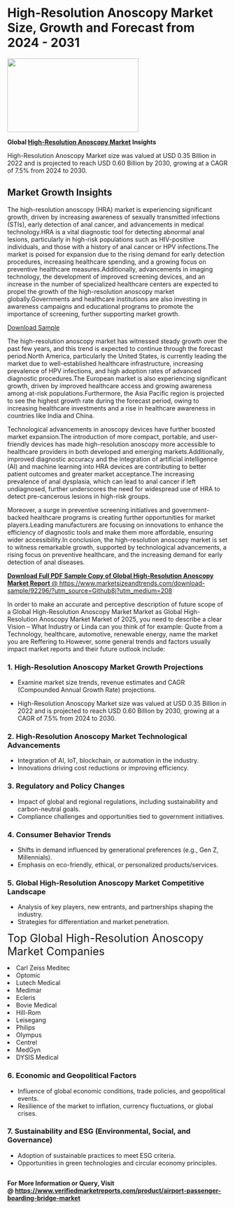<H1>High-Resolution Anoscopy Market Size, Growth and Forecast from 2024 - 2031</H1><img class="aligncenter size-medium wp-image-584254" src="https://thirdeyenews.in/wp-content/uploads/2024/09/Global-Market-Research-300x168.jpeg" alt="" width="300" height="168" /><p><strong>Global&nbsp;<a href="https://www.marketsizeandtrends.com/download-sample/92296/?utm_source=Github8j?utm_medium=208">High-Resolution Anoscopy Market</a> Insights</strong></p><p>High-Resolution Anoscopy Market size was valued at USD 0.35 Billion in 2022 and is projected to reach USD 0.60 Billion by 2030, growing at a CAGR of 7.5% from 2024 to 2030.</p><p><h2>Market Growth Insights</h2> <p>The high-resolution anoscopy (HRA) market is experiencing significant growth, driven by increasing awareness of sexually transmitted infections (STIs), early detection of anal cancer, and advancements in medical technology.HRA is a vital diagnostic tool for detecting abnormal anal lesions, particularly in high-risk populations such as HIV-positive individuals, and those with a history of anal cancer or HPV infections.The market is poised for expansion due to the rising demand for early detection procedures, increasing healthcare spending, and a growing focus on preventive healthcare measures.Additionally, advancements in imaging technology, the development of improved screening devices, and an increase in the number of specialized healthcare centers are expected to propel the growth of the high-resolution anoscopy market globally.Governments and healthcare institutions are also investing in awareness campaigns and educational programs to promote the importance of screening, further supporting market growth.</p> <p><a href="download_sample_link_here">Download Sample</a></p> <p>The high-resolution anoscopy market has witnessed steady growth over the past few years, and this trend is expected to continue through the forecast period.North America, particularly the United States, is currently leading the market due to well-established healthcare infrastructure, increasing prevalence of HPV infections, and high adoption rates of advanced diagnostic procedures.The European market is also experiencing significant growth, driven by improved healthcare access and growing awareness among at-risk populations.Furthermore, the Asia Pacific region is projected to see the highest growth rate during the forecast period, owing to increasing healthcare investments and a rise in healthcare awareness in countries like India and China.</p> <p>Technological advancements in anoscopy devices have further boosted market expansion.The introduction of more compact, portable, and user-friendly devices has made high-resolution anoscopy more accessible to healthcare providers in both developed and emerging markets.Additionally, improved diagnostic accuracy and the integration of artificial intelligence (AI) and machine learning into HRA devices are contributing to better patient outcomes and greater market acceptance.The increasing prevalence of anal dysplasia, which can lead to anal cancer if left undiagnosed, further underscores the need for widespread use of HRA to detect pre-cancerous lesions in high-risk groups.</p> <p>Moreover, a surge in preventive screening initiatives and government-backed healthcare programs is creating further opportunities for market players.Leading manufacturers are focusing on innovations to enhance the efficiency of diagnostic tools and make them more affordable, ensuring wider accessibility.In conclusion, the high-resolution anoscopy market is set to witness remarkable growth, supported by technological advancements, a rising focus on preventive healthcare, and the increasing demand for early detection of anal diseases.</p> <p><a href="get_more_info_link_here"></p><p><span class=""><strong>Download Full PDF Sample Copy of Global High-Resolution Anoscopy Market Report</strong> @ <a href="https://www.marketsizeandtrends.com/download-sample/92296/?utm_source=Github8j?utm_medium=208" target="_blank">https://www.marketsizeandtrends.com/download-sample/92296/?utm_source=Github8j?utm_medium=208</a></span></p><p>In order to make an accurate and perceptive description of future scope of a Global&nbsp;High-Resolution Anoscopy Market Market as Global&nbsp;High-Resolution Anoscopy Market Market of 2025, you need to describe a clear Vision &ndash; What Industry or Linda can you think of for example: Quote from a Technology, healthcare, automotive, renewable energy, name the market you are Reffering to.However, some general trends and factors usually impact market reports and their future outlook include:</p><h3>1.&nbsp;<strong>High-Resolution Anoscopy Market Growth Projections</strong></h3><ul><li>Examine market size trends, revenue estimates and CAGR (Compounded Annual Growth Rate) projections.</li><li><p>High-Resolution Anoscopy Market size was valued at USD 0.35 Billion in 2022 and is projected to reach USD 0.60 Billion by 2030, growing at a CAGR of 7.5% from 2024 to 2030.</p></li></ul><h3>2.&nbsp;<strong>High-Resolution Anoscopy Market Technological Advancements</strong></h3><ul><li>Integration of AI, IoT, blockchain, or automation in the industry.</li><li>Innovations driving cost reductions or improving efficiency.</li></ul><h3>3.&nbsp;<strong>Regulatory and Policy Changes</strong></h3><ul><li>Impact of global and regional regulations, including sustainability and carbon-neutral goals.</li><li>Compliance challenges and opportunities tied to government initiatives.</li></ul><h3>4.&nbsp;<strong>Consumer Behavior Trends</strong></h3><ul><li>Shifts in demand influenced by generational preferences (e.g., Gen Z, Millennials).</li><li>Emphasis on eco-friendly, ethical, or personalized products/services.</li></ul><h3>5.&nbsp;<strong>Global High-Resolution Anoscopy Market Competitive Landscape</strong></h3><ul><li>Analysis of key players, new entrants, and partnerships shaping the industry.</li><li>Strategies for differentiation and market penetration.</li></ul><p data-pm-slice="1 1 []"><span style="color: inherit; font-family: inherit; font-size: 25px;">Top Global High-Resolution Anoscopy Market Companies</span></p><div class="" data-test-id=""><p><li>Carl Zeiss Meditec</li><li> Optomic</li><li> Lutech Medical</li><li> Medimar</li><li> Ecleris</li><li> Bovie Medical</li><li> Hill-Rom</li><li> Leisegang</li><li> Philips</li><li> Olympus</li><li> Centrel</li><li> MedGyn</li><li> DYSIS Medical</li></p></div><h3>6.&nbsp;<strong>Economic and Geopolitical Factors</strong></h3><ul><li>Influence of global economic conditions, trade policies, and geopolitical events.</li><li>Resilience of the market to inflation, currency fluctuations, or global crises.</li></ul><h3>7.&nbsp;<strong>Sustainability and ESG (Environmental, Social, and Governance)</strong></h3><ul><li>Adoption of sustainable practices to meet ESG criteria.</li><li>Opportunities in green technologies and circular economy principles.</li></ul><h2><strong style="font-size: 14px;">For More Information or Query, Visit @&nbsp;</strong><a style="background-color: #ffffff; font-size: 14px;" href="https://www.marketsizeandtrends.com/report/high-resolution-anoscopy-market/" target="_blank">https://www.verifiedmarketreports.com/product/airport-passenger-boarding-bridge-market</a></h2>